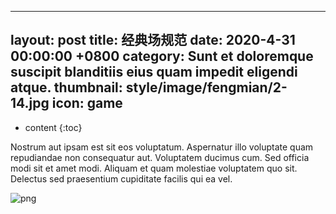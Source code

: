 
---
layout: post
title: 经典场规范
date:   2020-4-31 00:00:00 +0800
category: Sunt et doloremque suscipit blanditiis eius quam impedit eligendi atque.
thumbnail: style/image/fengmian/2-14.jpg
icon: game
---


* content
{:toc}

Nostrum aut ipsam est sit eos voluptatum. Aspernatur illo voluptate quam repudiandae non consequatur aut. Voluptatem ducimus cum. Sed officia modi sit et amet modi. Aliquam et quam molestiae voluptatem quo sit. Delectus sed praesentium cupiditate facilis qui ea vel.

![png](\myPage\style\image\电场规范_长图0.png)












































